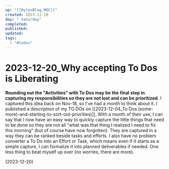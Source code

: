 ```yaml
---
up: "[[BylosBlog_MOC]]"
created: 2023-11-18
day: " Saturday"
completed: 
published: 
updated: 
tags:
  - "#todos"
---
```

# 2023-12-20_Why accepting To Dos is Liberating
**Rounding out the "Activities" with To Dos may be the final step in capturing my responsibilities so they are not lost and can be prioritized**. 
I captured this idea back on Nov-18, so I've had a month to think about it. I published a description of my TO DOs on [[2023-12-04_To Dos (some-more)-and-starting-to-sort-out-priorities)]]. With a month of their use, I can say that I now have an easy way to quickly capture the little things that need to be done so they are not all "what was that thing I realized I need to fix this morning"  (but of course have now forgotten). They are captured in a way they can be ranked beside tasks and efforts. I also have no problem converter a To Do into an Effort or Task, which means even if it starts as a simple capture, I can formalize it into planned deliverables if needed. One less thing to beat myself up over (no worries, there are more). 

(2023-12-20)